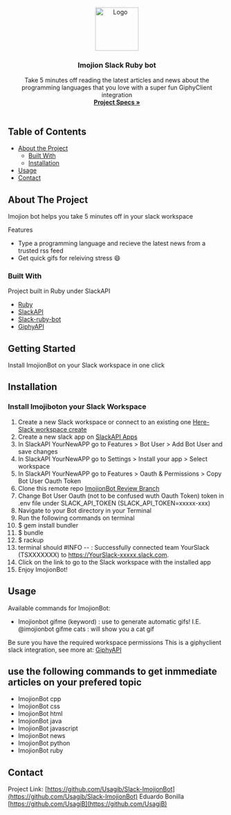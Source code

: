 
<br />
<p align="center">
  <a href="https://github.com/Usagib/Slack-ImojionBot">
    <img src="https://cdn.dribbble.com/users/460298/screenshots/1724648/full-comp.8.gif" alt="Logo" width="100" height="100">
  </a>

  <h3 align="center">Imojion Slack Ruby bot</h3>

  <p align="center">
    Take 5 minutes off reading the latest articles and news about the programming languages that you love with a super fun GiphyClient integration
    <br />
    <a href="https://www.notion.so/Build-your-own-bot-ebd0d7ac5da240e5987720bdc83f38fa"><strong>Project Specs »</strong></a>
    <br />
    <br />
  </p>
</p>



<!-- TABLE OF CONTENTS -->
## Table of Contents

* [About the Project](#about-the-project)
  * [Built With](#built-with)
  * [Installation](#installation)
* [Usage](#usage)
* [Contact](#contact)



<!-- ABOUT THE PROJECT -->
## About The Project

Imojion bot helps you take 5 minutes off in your slack workspace

Features
* Type a programming language and recieve the latest news from a trusted rss feed
* Get quick gifs for releiving stress :smile:


### Built With
Project built in Ruby under SlackAPI
* [Ruby](https://www.ruby-lang.org/en/)
* [SlackAPI](https://api.slack.com/)
* [Slack-ruby-bot](https://github.com/slack-ruby/slack-ruby-bot)
* [GiphyAPI](https://developers.giphy.com/)


## Getting Started

Install ImojionBot on your Slack workspace in one click


## Installation
### Install Imojiboton your Slack Workspace


1. Create a new Slack workspace or connect to an existing one [Here- Slack workspace create](https://slack.com/create)
2. Create a new slack app on [SlackAPI Apps](https://api.slack.com/apps)
3. In SlackAPI YourNewAPP go to Features > Bot User > Add Bot User and save changes
4. In SlackAPI YourNewAPP go to Settings > Install your app  > Select workspace
5. In SlackAPI YourNewAPP go to Features > Oauth & Permissions > Copy Bot User Oauth Token
6. Clone this remote repo [ImojionBot Review Branch](https://github.com/Usagib/Slack-ImojionBot/tree/bot_deploy)
7. Change Bot User Oauth (not to be confused wuth Oauth Token) token in .env file under SLACK_API_TOKEN (SLACK_API_TOKEN=xxxxx-xxx)
8. Navigate to your Bot directory in your Terminal
9. Run the following commands on terminal
10. $ gem install bundler
11. $ bundle
12. $ rackup
13. terminal should #INFO -- : Successfully connected team YourSlack (TSXXXXXXX) to https://YourSlack-xxxxx.slack.com.
14. Click on the link to go to the Slack workspace with the installed app
14. Enjoy ImojionBot!

## Usage

Available commands for ImojionBot:

- Imojionbot gifme (keyword) : use to generate automatic gifs!
I.E. @imojionbot gifme cats : will show you a cat gif

Be sure you have the required workspace permissions
This is a giphyclient slack integration, see more at: [GiphyAPI](https://developers.giphy.com/)

## use the following commands to get inmmediate articles on your prefered topic
- ImojionBot cpp
- ImojionBot css
- ImojionBot html
- ImojionBot java
- ImojionBot javascript
- ImojionBot news
- ImojionBot python
- ImojionBot ruby



## Contact

Project Link: [https://github.com/Usagib/Slack-ImojionBot](https://github.com/Usagib/Slack-ImojionBot)
Eduardo Bonilla [https://github.com/UsagiB](https://github.com/UsagiB)
